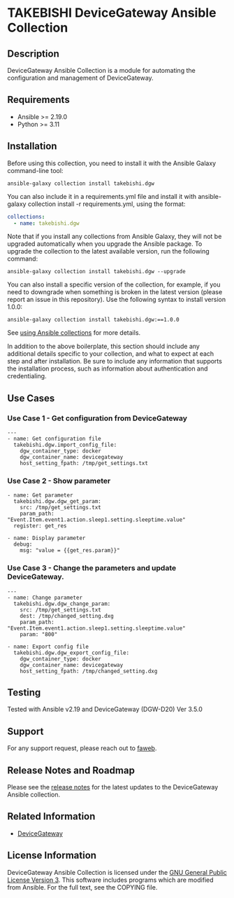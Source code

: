 # TAKEBISHI DeviceGateway Ansible Collection

## Description

DeviceGateway Ansible Collection is a module for automating the configuration and management of DeviceGateway.

## Requirements

- Ansible >= 2.19.0
- Python >= 3.11

## Installation

Before using this collection, you need to install it with the Ansible Galaxy command-line tool:

```
ansible-galaxy collection install takebishi.dgw
```

You can also include it in a requirements.yml file and install it with ansible-galaxy collection install -r requirements.yml, using the format:


```yaml
collections:
  - name: takebishi.dgw
```

Note that if you install any collections from Ansible Galaxy, they will not be upgraded automatically when you upgrade the Ansible package.
To upgrade the collection to the latest available version, run the following command:

```
ansible-galaxy collection install takebishi.dgw --upgrade
```

You can also install a specific version of the collection, for example, if you need to downgrade when something is broken in the latest version (please report an issue in this repository). Use the following syntax to install version 1.0.0:

```
ansible-galaxy collection install takebishi.dgw:==1.0.0
```

See [using Ansible collections](https://docs.ansible.com/ansible/devel/user_guide/collections_using.html) for more details.


In addition to the above boilerplate, this section should include any additional details specific to your collection, and what to expect at each step and after installation. Be sure to include any information that supports the installation process, such as information about authentication and credentialing. 

## Use Cases

### Use Case 1 - Get configuration from DeviceGateway
```
---
- name: Get configuration file
  takebishi.dgw.import_config_file:
    dgw_container_type: docker
    dgw_container_name: devicegateway
    host_setting_fpath: /tmp/get_settings.txt
```

### Use Case 2 - Show parameter
```
- name: Get parameter
  takebishi.dgw.dgw_get_param:
    src: /tmp/get_settings.txt
    param_path: "Event.Item.event1.action.sleep1.setting.sleeptime.value"
  register: get_res

- name: Display parameter
  debug:
    msg: "value = {{get_res.param}}"
```

### Use Case 3 - Change the parameters and update DeviceGateway.
```
---
- name: Change parameter
  takebishi.dgw.dgw_change_param:
    src: /tmp/get_settings.txt
    dest: /tmp/changed_setting.dxg
    param_path: "Event.Item.event1.action.sleep1.setting.sleeptime.value"
    param: "800"

- name: Export config file
  takebishi.dgw.dgw_export_config_file:
    dgw_container_type: docker
    dgw_container_name: devicegateway
    host_setting_fpath: /tmp/changed_setting.dxg
```

## Testing

Tested with Ansible v2.19 and DeviceGateway (DGW-D20) Ver 3.5.0


## Support

For any support request, please reach out to [faweb](https://www.faweb.net/en/support/form/).


## Release Notes and Roadmap

Please see the [release notes](https://github.com/ssol-smartcs/takebishi.dgw/CHANGELOG.rst) for the latest updates to the DeviceGateway Ansible collection.


## Related Information

- [DeviceGateway](https://www.faweb.net/en/product/devicegateway)


## License Information

DeviceGateway Ansible Collection is licensed under the [GNU General Public License Version 3](https://www.gnu.org/licenses/gpl-3.0.html).
This software includes programs which are modified from Ansible.
For the full text, see the COPYING file.